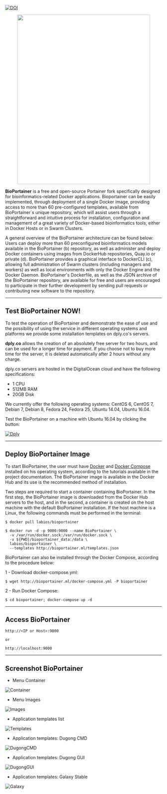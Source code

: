 [![DOI](https://zenodo.org/badge/105034013.svg)](https://zenodo.org/badge/latestdoi/105034013)

<p align="center"><img width="427" height="545" src="https://raw.githubusercontent.com/LaBiOS/BioPortainer/master/images/logonew1.png"></p>

**BioPortainer** is a free and open-source Portainer fork specifically designed for bioinformatics-related Docker applications. Bioportainer can be easily implemented, through deployment of a single Docker image, providing access to more than 60 pre-configured templates, available from BioPortainer´s unique repository, which will assist users through a straightforward and intuitive process for installation, configuration and management of a great variety of Docker-based bioinformatics tools, either in Docker Hosts or in Swarm Clusters.

A general overview of the BioPortainer architecture can be found below: Users can deploy more than 60 preconfigured bioinformatics models available in the BioPortainer (b) repository, as well as administer and deploy Docker containers using images from DockerHub repositories, Quay.io or private (d). BioPortainer provides a graphical interface to DockerCLI (c), allowing full administration of Swarm clusters (including managers and workers) as well as local environments with only the Docker Engine and the Docker Daemon. BioPortainer's Dockerfile, as well as the JSON archive of the BioPortainer repository, are available for free and users are encouraged to participate in their further development by sending pull requests or contributing new software to the repository.



---

## Test BioPortainer NOW!

To test the operation of BioPortainer and demonstrate the ease of use and the possibility of using the service in different operating systems and platforms we provide some installation templates on dply.co's servers.

**dply.co** allows the creation of an absolutely free server for two hours, and can be used for a longer time for payment. If you choose not to buy more time for the server, it is deleted automatically after 2 hours without any charge.

dply.co servers are hosted in the DigitalOcean cloud and have the following specifications:

- 1 CPU
- 512MB RAM
- 20GB Disk

We currently offer the following operating systems: CentOS 6, CentOS 7, Debian 7, Debian 8, Fedora 24, Fedora 25, Ubuntu 14.04, Ubuntu 16.04.

Test the BioPortainer on a machine with Ubuntu 16.04 by clicking the button:

[![Dply](https://dply.co/b.svg)](https://dply.co/b/77iNLq7X) 


---

## Deploy BioPortainer Image

To start BioPortainer, the user must have [Docker](https://docs.docker.com/engine/installation/) and [Docker Compose](https://docs.docker.com/compose/) installed on his operating system, according to the tutorials available in the project documentation. The BioPortainer image is available in the Docker Hub and its use is the recommended method of installation.

Two steps are required to start a container containing BioPortainer. In the first step, the BioPortainer image is downloaded from the Docker Hub servers to the host, and in the second, a container is created on the host machine with the default BioPortainer installation. If the host machine is a Linux, the following commands must be performed in the terminal:

```
$ docker pull labios/bioportainer
```

```
$ docker run -d -p 9000:9000 --name BioPortainer \
  -v /var/run/docker.sock:/var/run/docker.sock \
  -v ${PWD}/bioportainer_data:/data \
  labios/bioportainer \
  --templates http://bioportainer.ml/templates.json
```

BioPortainer can also be installed through the Docker Compose, according to the procedure below:

1 - Download docker-compose.yml:

```
$ wget http://bioportainer.ml/docker-compose.yml -P bioportainer
```

2 - Run Docker Compose:

```
$ cd bioportainer; docker-compose up -d
```

---

## Access BioPortainer


```
http://<IP or Host>:9000

or

http://localhost:9000
```

---

## Screenshot BioPortainer

- Menu Container

![Container](https://raw.githubusercontent.com/LaBiOS/BioPortainer/master/images/Screenshot%20from%202017-11-01%2006-31-53.png)

- Menu Images

![Images](https://raw.githubusercontent.com/LaBiOS/BioPortainer/master/images/Screenshot%20from%202017-11-01%2006-32-21.png)

- Application templates list

![Templates](https://raw.githubusercontent.com/LaBiOS/BioPortainer/master/images/Screenshot%20from%202017-11-01%2006-30-14.png)

- Application templates: Dugong CMD

![DugongCMD](https://raw.githubusercontent.com/LaBiOS/BioPortainer/master/images/Screenshot%20from%202017-11-01%2006-30-28.png)

- Application templates: Dugong GUI

![DugongGUI](https://raw.githubusercontent.com/LaBiOS/BioPortainer/master/images/Screenshot%20from%202017-11-01%2006-30-47.png)

- Application templates: Galaxy Stable

![Galaxy](https://raw.githubusercontent.com/LaBiOS/BioPortainer/master/images/Screenshot%20from%202017-11-01%2006-31-17.png)
